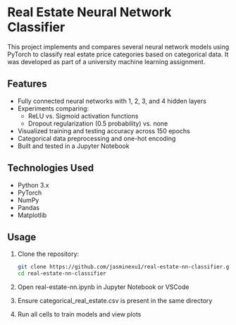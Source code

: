 # Real Estate Neural Network Classifier

This project implements and compares several neural network models using PyTorch to classify real estate price categories based on categorical data. It was developed as part of a university machine learning assignment.

## Features

- Fully connected neural networks with 1, 2, 3, and 4 hidden layers
- Experiments comparing:
  - ReLU vs. Sigmoid activation functions
  - Dropout regularization (0.5 probability) vs. none
- Visualized training and testing accuracy across 150 epochs
- Categorical data preprocessing and one-hot encoding
- Built and tested in a Jupyter Notebook

## Technologies Used

- Python 3.x
- PyTorch
- NumPy
- Pandas
- Matplotlib

## Usage

1. Clone the repository:
   ```bash
   git clone https://github.com/jasminexu1/real-estate-nn-classifier.git
   cd real-estate-nn-classifier
   ```
2. Open real-estate-nn.ipynb in Jupyter Notebook or VSCode

3. Ensure categorical_real_estate.csv is present in the same directory

4. Run all cells to train models and view plots
